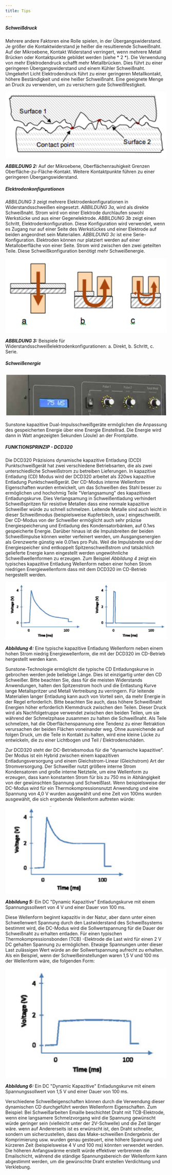 ```yaml
---
title: Tips
---
```


##### Schweißdruck

Mehrere andere Faktoren eine Rolle spielen, in der Übergangswiderstand. Je größer die
Kontaktwiderstand je heißer die resultierende Schweißnaht. Auf der Mikroebene, Kontakt
Widerstand verringert, wenn mehrere Metall Brücken oder Kontaktpunkte gebildet werden
(siehe * 2 *). Die Verwendung von mehr Elektrodendruck schafft mehr Metallbrücken.
Dies führt zu einer geringeren Übergangswiderstand und einem Kühler Schweißnaht. Umgekehrt Licht
Elektrodendruck führt zu einer geringeren Metallkontakt, höhere Beständigkeit und eine
heißer Schweißnaht. Eine geeignete Menge an Druck zu verwenden, um zu versichern
gute Schweißfestigkeit.

<img src="/img/ch2-fig2.png" class="figure-img"/>

***ABBILDUNG 2:*** Auf der Mikroebene, Oberflächenrauhigkeit Grenzen Oberfläche-zu-Fläche-Kontakt. Weitere Kontaktpunkte führen zu einer geringeren Übergangswiderstand.

##### Elektrodenkonfigurationen

*ABBILDUNG 3* zeigt mehrere Elektrodenkonfigurationen in Widerstandsschweißen eingesetzt.
*ABBILDUNG 3a*, wird als direkte Schweißnaht. Strom wird von einer Elektrode durchlaufen
sowohl Werkstücke und aus einer Gegenelektrode. *ABBILDUNG 3b* zeigt einen Schritt,
Elektrodenkonfiguration. Diese Konfiguration wird verwendet, wenn es Zugang
nur auf einer Seite des Werkstückes und einer Elektrode auf beiden angeordnet sein
Materialien. *ABBILDUNG 3c* ist eine Serie-Konfiguration. Elektroden können nur platziert werden
auf einer Metalloberfläche von einer Seite. Strom wird zwischen den zwei geteilten
Teile. Diese Schweißkonfiguration benötigt mehr Schweißenergie.

<img src="/img/ch2-fig3.png" class="figure-img"/>

***ABBILDUNG 3:*** Beispiele für Widerstandsschweißelektrodenkonfigurationen: a. Direkt, b. Schritt, c. Serie.

##### Schweißenergie

<img src="/img/ch2-front-panel.png" class="figure-img figure-l img-rounded"/>

Sunstone kapazitive Dual-Impulsschweißgeräte ermöglichen die Anpassung des gespeicherten
Energie über eine Energie Einstellrad. Die Energie wird dann in Watt angezeigten
Sekunden (Joule) an der Frontplatte.

##### FUNKTIONSPRINZIP - DCD320

Die DCD320 Präzisions dynamische kapazitive Entladung (DCD) Punktschweißgerät hat
zwei verschiedene Betriebsarten, die als zwei unterschiedliche Schweißstrom zu betreiben
Lieferungen. In kapazitive Entladung (CD) Modus wird der DCD320 arbeitet als
320ws kapazitive Entladung Punktschweißgerät. Der CD-Modus interne Wellenform
Eigenschaften wurden entwickelt, um das Schweißen des Stahl besser zu ermöglichen und
hochohmig Teile "Verlangsamung" des kapazitiven Entladungskurve. Dies
Verlangsamung in Schweißentladung verhindert Schweißspritzen für resistive Metallen
dass eine normale kapazitive Schweißer würde zu schnell schmelzen. Leitende Metalle
sind auch leicht in dieser Schweißmodus (beispielsweise Kupferblech, usw.) eingeschweißt. Der CD-Modus
von der Schweißer ermöglicht auch sehr präzise Energiespeicherung und Entladung des
Kondensatorbänken, auf 0.1ws gespeicherte Energie. Darüber hinaus ist die Impulsbreiten
der beiden Schweißimpulse können weiter verfeinert werden, um Ausgangsenergien als Grenzwerte
günstig wie 0.01ws pro Puls. Weil die Impulsbreite und der Energiespeicher sind
entkoppelt Spitzenschweißstrom und tatsächlich gelieferte Energie kann eingestellt werden
ungewöhnliche Schweißwellenformen zu erzeugen. Zum Beispiel *Abbildung 4* zeigt ein typisches
kapazitive Entladung Wellenform neben einer hohen Strom niedrigen Energiewellenform
dass mit dem DCD320 im CD-Betrieb hergestellt werden.

<img src="/img/ch2-fig4.png" class="figure-img figure-l"/>

***Abbildung 4:*** Eine typische kapazitive Entladung Wellenform neben einem hohen Strom niedrig
Energiewellenform, die mit der DCD320 im CD-Betrieb hergestellt werden kann.

Sunstone-Technologie ermöglicht die typische CD Entladungskurve in gebrochen werden
jede beliebige Länge. Dies ist einzigartig unter den CD Schweißer. Bitte beachten Sie, dass für
die meisten Widerstands Anwendungen, halten den Spitzenstrom hoch und die Entlastung
Kurve lange Metallspritzer und Metall Vertreibung zu verringern. Für leitende
Materialien langer Entladung kann auch von Vorteil sein, da mehr Energie
in der Regel erforderlich. Bitte beachten Sie auch, dass höhere Schweißnaht Energien höher erforderlich
Klemmdruck zwischen den Teilen. Dieser Druck wird als Nachfolgetruppe verwendet
zwischen den beiden Teilen, um sie während der Schmelzphase zusammen zu halten
die Schweißnaht. Als Teile schmelzen, hat die Oberflächenspannung eine Tendenz zu einer Retraktion verursachen
der beiden Flächen voneinander weg. Ohne ausreichende auf folgen
Druck, um die Teile in Kontakt zu halten, wird eine kleine Lücke zu entwickeln, die zu einer
Lichtbogen und Teil / Elektrodenschäden.

Zur DCD320 steht der DC-Betriebsmodus für die "dynamische kapazitive".
Der Modus ist ein Hybrid zwischen einem kapazitiven Entladungsversorgung und einem Gleichstrom-Linear
(Gleichstrom) Art der Stromversorgung. Der Schweißer nutzt größere interne Strom
Kondensatoren und große interne Netzteile, um eine Wellenform zu erzeugen, dass
kann konstanten Strom für bis zu 750 ms in Abhängigkeit von der gewünschten Spannung
und Schweißlast. Wenn beispielsweise der DC-Modus wird für ein Thermokompressionsnutzt
Anwendung und eine Spannung von 4,0 V wurden ausgewählt und eine Zeit von
100ms wurden ausgewählt, die sich ergebende Wellenform auftreten würde:

<img src="/img/ch2-fig5.png" class="figure-img"/>

***Abbildung 5:*** Ein DC "Dynamic Kapazitive" Entladungskurve mit einem Spannungssollwert von 4 V und einer Dauer von 100 ms.

Diese Wellenform beginnt kapazitiv in der Natur, aber dann unter einen Schwellenwert
Spannung durch den Lastwiderstand des Schweißsystems bestimmt wird, die
DC-Modus wird die Sollwertspannung für die Dauer der Schweißnaht zu erhalten
entladen. Für einen typischen Thermokompressionsbonden (TCB) -Elektrode die
Last wird für einen 2 V DC gehalten Spannung zu ermöglichen. Etwaige Spannungen unter dieser Last
zulässigen Wert würde an der Sollwertspannung aufrecht zu erhalten. Als ein Beispiel, wenn der
Schweißeinstellungen waren 1,5 V und 100 ms der Wellenform wäre, die folgenden
Form:

<img src="/img/ch2-fig6.png" class="figure-img"/>

***Abbildung 6:*** Ein DC "Dynamic Kapazitive" Entladungskurve mit einem Spannungssollwert von 1,5 V und einer Dauer von 100 ms.

Verschiedene Schweißeigenschaften können durch die Verwendung dieser dynamischen CD durchgeführt werden
Wellenform Eigenschaften. Zum Beispiel: Bei Schweißarbeiten Emaille beschichtet Draht
mit TCB-Elektrode, wenn eine langsamere Schmelzvorgang wird die Spannung gewünscht würde
geringer sein (vielleicht unter der 2V-Schwelle) und die Zeit länger wäre. wenn auf
Andererseits ist es erwünscht ist, den Draht schneller, sondern um sicherzustellen, dass das Make-schweißen
Endergebnis der Komprimierung usw. wurden genau gesteuert, eine höhere Spannung
und kürzeren Zeit (beispielsweise 4 V und 100 ms) könnten verwendet werden. Die höheren Anfangswärme
erstellt würde effektiver verbrennen die Emailschicht, während die ständige
Spannungsbereich der Wellenform kann abgestimmt werden, um die gewünschte Draht erstellen
Verdichtung und Verklebung.